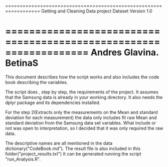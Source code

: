 ==================================================================
Getting and Cleaning Data project Dataset
Version 1.0


==================================================================
Andres Glavina. BetinaS
==================================================================

This document describes how the script works and also includes the code book describing the variables.

The script does , step by step, the requirements of the project.
It assumes that the Samsung data is already in your working directory.
It also needs the dplyr package and its dependencies installed.

For the step 2(Extracts only the measurements on the Mean and standard deviation for each measurement) 
the data only includes fit raw Mean and standard deviation from the Samsung data set variables. What include or not was open to interpretation, so I decided that it was only required the raw data.

The descriptive names are all mentioned in the data dictionary("CodeBook.md").
The result file is also included in this folder("project_results.txt") 
It can be generated running the script "run_Analysis.R".


